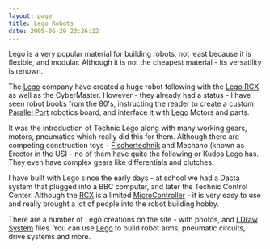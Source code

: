 ```yaml
---
layout: page
title: Lego Robots
date: 2005-06-29 23:26:32
---
```

<p>Lego is a very popular material for building robots, not least because it is flexible, and modular. Although it is not the cheapest material - its versatility is renown.
</p>
<p>The <a class="wiki" href="/wiki/lego.html" title="The best known construction toy">Lego</a> company have created a huge robot following with the <a class="wiki" href="/wiki/lego_rcx.html" title="The Lego RCX">Lego RCX</a> as well as the CyberMaster. However - they already had a status - I have seen robot books from the 80's, instructing the reader to create a custom <a class="wiki" href="/wiki/parallel_data_stream.html" title="Parallel Data Stream">Parallel Port</a> robotics board, and interface it with <a class="wiki" href="/wiki/lego.html" title="The best known construction toy">Lego</a> Motors and parts.
</p>
<p>It was the introduction of Technic Lego along with many working gears, motors, pneumatics which really did this for them. Although there are competing construction toys - <a class="wiki" href="/wiki/fischertechnik.html" title="FischerTechnik">Fischertechnik</a> and Mechano (known as Erector in the US) - no of them have quite the following or Kudos Lego has. They even have complex gears like differentials and clutches.
</p>
<p>I have built with Lego since the early days - at school we had a Dacta system that plugged into a BBC computer, and later the Technic Control Center. Although the <a class="wiki" href="/wiki/lego_rcx.html" title="The Lego RCX">RCX</a> is a limited <a a="" brain="" class="wiki" for="" href="/wiki/microcontroller.html" robot="" title="A programmable digital controller (or ">MicroController</a> - it is very easy to use and really brought a lot of people into the robot building hobby.
</p>
<p>There are a number of Lego creations on the site - with photos, and <a class="wiki" href="/wiki/ldraw_system.html" title="The primary system for CAD representation of Lego parts">LDraw System</a> files. You can use <a class="wiki" href="/wiki/lego.html" title="The best known construction toy">Lego</a> to build robot arms, pneumatic circuits, drive systems and more.
</p>
